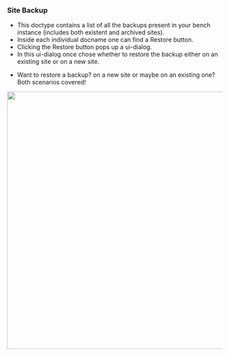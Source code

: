 
### Site Backup

- This doctype contains a list of all the backups present in your bench instance (includes both existent and archived sites).
- Inside each individual docname one can find a Restore button.
- Clicking the Restore button pops up a ui-dialog.
- In this ui-dialog once chose whether to restore the backup either on an existing site or on a new site.

* Want to restore a backup? on a new site or maybe on an existing one? Both scenarios covered!

<img src="https://github.com/frappe/bench_manager/wiki/images/site_backup-restore.gif" width="600">

